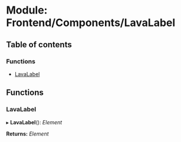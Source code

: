 # Module: Frontend/Components/LavaLabel

## Table of contents

### Functions

- [LavaLabel](frontend_components_lavalabel.md#lavalabel)

## Functions

### LavaLabel

▸ **LavaLabel**(): _Element_

**Returns:** _Element_
